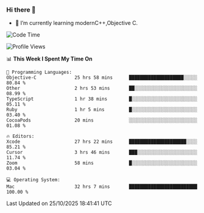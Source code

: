 ### Hi there 👋
- 🌱 I’m currently learning modernC++,Objective C.
<!--
**Asukaki7/Asukaki7** is a ✨ _special_ ✨ repository because its `README.md` (this file) appears on your GitHub profile.

Here are some ideas to get you started:

- 🔭 I’m currently working on ...
- 🌱 I’m currently learning ...
- 👯 I’m looking to collaborate on ...
- 🤔 I’m looking for help with ...
- 💬 Ask me about ...
- 📫 How to reach me: ...
- 😄 Pronouns: ...
- ⚡ Fun fact: ...
-->
<!--START_SECTION:waka-->
![Code Time](http://img.shields.io/badge/Code%20Time-872%20hrs%2049%20mins-blue)

![Profile Views](http://img.shields.io/badge/Profile%20Views-0-blue)

📊 **This Week I Spent My Time On** 

```text
💬 Programming Languages: 
Objective-C              25 hrs 58 mins      ████████████████████░░░░░   80.84 % 
Other                    2 hrs 53 mins       ██░░░░░░░░░░░░░░░░░░░░░░░   08.99 % 
TypeScript               1 hr 38 mins        █░░░░░░░░░░░░░░░░░░░░░░░░   05.11 % 
Ruby                     1 hr 5 mins         █░░░░░░░░░░░░░░░░░░░░░░░░   03.40 % 
CocoaPods                20 mins             ░░░░░░░░░░░░░░░░░░░░░░░░░   01.08 % 

🔥 Editors: 
Xcode                    27 hrs 22 mins      █████████████████████░░░░   85.21 % 
Cursor                   3 hrs 46 mins       ███░░░░░░░░░░░░░░░░░░░░░░   11.74 % 
Zoom                     58 mins             █░░░░░░░░░░░░░░░░░░░░░░░░   03.04 % 

💻 Operating System: 
Mac                      32 hrs 7 mins       █████████████████████████   100.00 % 
```


 Last Updated on 25/10/2025 18:41:41 UTC
<!--END_SECTION:waka-->
